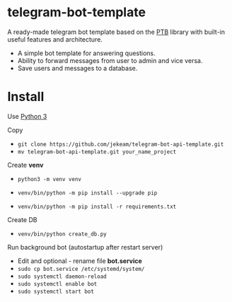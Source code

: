 # telegram-bot-template
A ready-made telegram bot template based on the [PTB](https://github.com/python-telegram-bot/python-telegram-bot) library with built-in useful features and architecture.

* A simple bot template for answering questions. 
* Ability to forward messages from user to admin and vice versa. 
* Save users and messages to a database.

# Install
Use [Python 3](https://www.python.org/downloads/release/python-3113/)

Copy
- `git clone https://github.com/jekeam/telegram-bot-api-template.git`
- `mv telegram-bot-api-template.git your_name_project`

Create **venv**

- `python3 -m venv venv`

- `venv/bin/python -m pip install --upgrade pip`

- `venv/bin/python -m pip install -r requirements.txt`

Create DB
- `venv/bin/python create_db.py`

Run background bot (autostartup after restart server)
- Edit and optional - rename file **bot.service**
- `sudo cp bot.service /etc/systemd/system/`
- `sudo systemctl daemon-reload`
- `sudo systemctl enable bot`
- `sudo systemctl start bot`

